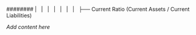 ######## |   |   |   |   |   |   |   ├── Current Ratio (Current Assets / Current Liabilities)

*Add content here*